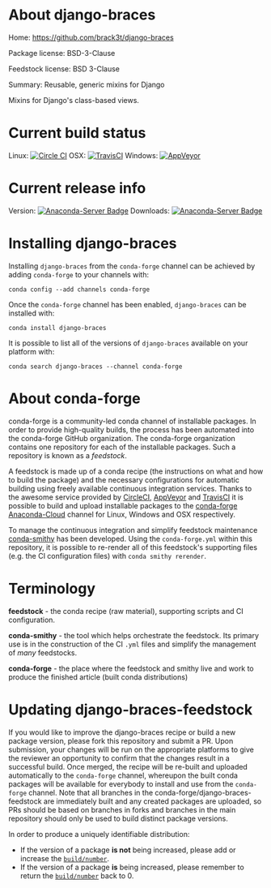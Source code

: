 About django-braces
===================

Home: https://github.com/brack3t/django-braces

Package license: BSD-3-Clause

Feedstock license: BSD 3-Clause

Summary: Reusable, generic mixins for Django 

Mixins for Django's class-based views.


Current build status
====================

Linux: [![Circle CI](https://circleci.com/gh/conda-forge/django-braces-feedstock.svg?style=shield)](https://circleci.com/gh/conda-forge/django-braces-feedstock)
OSX: [![TravisCI](https://travis-ci.org/conda-forge/django-braces-feedstock.svg?branch=master)](https://travis-ci.org/conda-forge/django-braces-feedstock)
Windows: [![AppVeyor](https://ci.appveyor.com/api/projects/status/github/conda-forge/django-braces-feedstock?svg=True)](https://ci.appveyor.com/project/conda-forge/django-braces-feedstock/branch/master)

Current release info
====================
Version: [![Anaconda-Server Badge](https://anaconda.org/conda-forge/django-braces/badges/version.svg)](https://anaconda.org/conda-forge/django-braces)
Downloads: [![Anaconda-Server Badge](https://anaconda.org/conda-forge/django-braces/badges/downloads.svg)](https://anaconda.org/conda-forge/django-braces)

Installing django-braces
========================

Installing `django-braces` from the `conda-forge` channel can be achieved by adding `conda-forge` to your channels with:

```
conda config --add channels conda-forge
```

Once the `conda-forge` channel has been enabled, `django-braces` can be installed with:

```
conda install django-braces
```

It is possible to list all of the versions of `django-braces` available on your platform with:

```
conda search django-braces --channel conda-forge
```


About conda-forge
=================

conda-forge is a community-led conda channel of installable packages.
In order to provide high-quality builds, the process has been automated into the
conda-forge GitHub organization. The conda-forge organization contains one repository
for each of the installable packages. Such a repository is known as a *feedstock*.

A feedstock is made up of a conda recipe (the instructions on what and how to build
the package) and the necessary configurations for automatic building using freely
available continuous integration services. Thanks to the awesome service provided by
[CircleCI](https://circleci.com/), [AppVeyor](http://www.appveyor.com/)
and [TravisCI](https://travis-ci.org/) it is possible to build and upload installable
packages to the [conda-forge](https://anaconda.org/conda-forge)
[Anaconda-Cloud](http://docs.anaconda.org/) channel for Linux, Windows and OSX respectively.

To manage the continuous integration and simplify feedstock maintenance
[conda-smithy](http://github.com/conda-forge/conda-smithy) has been developed.
Using the ``conda-forge.yml`` within this repository, it is possible to re-render all of
this feedstock's supporting files (e.g. the CI configuration files) with ``conda smithy rerender``.


Terminology
===========

**feedstock** - the conda recipe (raw material), supporting scripts and CI configuration.

**conda-smithy** - the tool which helps orchestrate the feedstock.
                   Its primary use is in the construction of the CI ``.yml`` files
                   and simplify the management of *many* feedstocks.

**conda-forge** - the place where the feedstock and smithy live and work to
                  produce the finished article (built conda distributions)


Updating django-braces-feedstock
================================

If you would like to improve the django-braces recipe or build a new
package version, please fork this repository and submit a PR. Upon submission,
your changes will be run on the appropriate platforms to give the reviewer an
opportunity to confirm that the changes result in a successful build. Once
merged, the recipe will be re-built and uploaded automatically to the
`conda-forge` channel, whereupon the built conda packages will be available for
everybody to install and use from the `conda-forge` channel.
Note that all branches in the conda-forge/django-braces-feedstock are
immediately built and any created packages are uploaded, so PRs should be based
on branches in forks and branches in the main repository should only be used to
build distinct package versions.

In order to produce a uniquely identifiable distribution:
 * If the version of a package **is not** being increased, please add or increase
   the [``build/number``](http://conda.pydata.org/docs/building/meta-yaml.html#build-number-and-string).
 * If the version of a package **is** being increased, please remember to return
   the [``build/number``](http://conda.pydata.org/docs/building/meta-yaml.html#build-number-and-string)
   back to 0.
